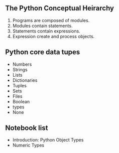## The Python Conceptual Heirarchy
1. Programs are composed of modules.
2. Modules contain statements.
3. Statements contain expressions.
4. Expression create and process objects.

## Python core data tupes
- Numbers
- Strings
- Lists
- Dictionaries
- Tuples
- Sets
- Files
- Boolean
- types
- None

## Notebook list
- Introduction: Python Object Types
- Numeric Types